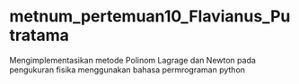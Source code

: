 # metnum_pertemuan10_Flavianus_Putratama
Mengimplementasikan metode Polinom Lagrage dan Newton pada pengukuran fisika menggunakan bahasa permrograman python
